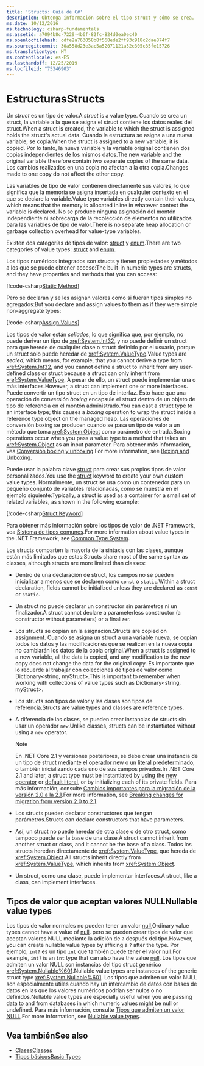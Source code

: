 ```yaml
---
title: 'Structs: Guía de C#'
description: Obtenga información sobre el tipo struct y cómo se crea.
ms.date: 10/12/2016
ms.technology: csharp-fundamentals
ms.assetid: a7094b8c-7229-4b6f-82fc-824d0ea0ec40
ms.openlocfilehash: cdfe2a763058b8f568ede2ff93c918c2dae874f7
ms.sourcegitcommit: 30a558d23e3ac5a52071121a52c305c85fe15726
ms.translationtype: HT
ms.contentlocale: es-ES
ms.lasthandoff: 12/25/2019
ms.locfileid: "75346903"
---
```

# <a name="structs"></a><span data-ttu-id="cdff1-103">Estructuras</span><span class="sxs-lookup"><span data-stu-id="cdff1-103">Structs</span></span>

<span data-ttu-id="cdff1-104">Un *struct* es un tipo de valor.</span><span class="sxs-lookup"><span data-stu-id="cdff1-104">A *struct* is a value type.</span></span> <span data-ttu-id="cdff1-105">Cuando se crea un struct, la variable a la que se asigna el struct contiene los datos reales del struct.</span><span class="sxs-lookup"><span data-stu-id="cdff1-105">When a struct is created, the variable to which the struct is assigned holds the struct's actual data.</span></span> <span data-ttu-id="cdff1-106">Cuando la estructura se asigna a una nueva variable, se copia.</span><span class="sxs-lookup"><span data-stu-id="cdff1-106">When the struct is assigned to a new variable, it is copied.</span></span> <span data-ttu-id="cdff1-107">Por lo tanto, la nueva variable y la variable original contienen dos copias independientes de los mismos datos.</span><span class="sxs-lookup"><span data-stu-id="cdff1-107">The new variable and the original variable therefore contain two separate copies of the same data.</span></span> <span data-ttu-id="cdff1-108">Los cambios realizados en una copia no afectan a la otra copia.</span><span class="sxs-lookup"><span data-stu-id="cdff1-108">Changes made to one copy do not affect the other copy.</span></span>

<span data-ttu-id="cdff1-109">Las variables de tipo de valor contienen directamente sus valores, lo que significa que la memoria se asigna insertada en cualquier contexto en el que se declare la variable.</span><span class="sxs-lookup"><span data-stu-id="cdff1-109">Value type variables directly contain their values, which means that the memory is allocated inline in whatever context the variable is declared.</span></span> <span data-ttu-id="cdff1-110">No se produce ninguna asignación del montón independiente ni sobrecarga de la recolección de elementos no utilizados para las variables de tipo de valor.</span><span class="sxs-lookup"><span data-stu-id="cdff1-110">There is no separate heap allocation or garbage collection overhead for value-type variables.</span></span>

<span data-ttu-id="cdff1-111">Existen dos categorías de tipos de valor: [struct](language-reference/keywords/struct.md) y [enum](language-reference/builtin-types/enum.md).</span><span class="sxs-lookup"><span data-stu-id="cdff1-111">There are two categories of value types: [struct](language-reference/keywords/struct.md) and [enum](language-reference/builtin-types/enum.md).</span></span>

<span data-ttu-id="cdff1-112">Los tipos numéricos integrados son structs y tienen propiedades y métodos a los que se puede obtener acceso:</span><span class="sxs-lookup"><span data-stu-id="cdff1-112">The built-in numeric types are structs, and they have properties and methods that you can access:</span></span>

[!code-csharp[Static Method](../../samples/snippets/csharp/concepts/structs/static-method.cs)]

<span data-ttu-id="cdff1-113">Pero se declaran y se les asignan valores como si fueran tipos simples no agregados:</span><span class="sxs-lookup"><span data-stu-id="cdff1-113">But you declare and assign values to them as if they were simple non-aggregate types:</span></span>

[!code-csharp[Assign Values](../../samples/snippets/csharp/concepts/structs/assign-value.cs)]

<span data-ttu-id="cdff1-114">Los tipos de valor están *sellados*, lo que significa que, por ejemplo, no puede derivar un tipo de <xref:System.Int32>, y no puede definir un struct para que herede de cualquier clase o struct definido por el usuario, porque un struct solo puede heredar de <xref:System.ValueType>.</span><span class="sxs-lookup"><span data-stu-id="cdff1-114">Value types are *sealed*, which means, for example, that you cannot derive a type from <xref:System.Int32>, and you cannot define a struct to inherit from any user-defined class or struct because a struct can only inherit from <xref:System.ValueType>.</span></span> <span data-ttu-id="cdff1-115">A pesar de ello, un struct puede implementar una o más interfaces.</span><span class="sxs-lookup"><span data-stu-id="cdff1-115">However, a struct can implement one or more interfaces.</span></span> <span data-ttu-id="cdff1-116">Puede convertir un tipo struct en un tipo de interfaz. Esto hace que una operación de conversión *boxing* encapsule el struct dentro de un objeto de tipo de referencia en el montón administrado.</span><span class="sxs-lookup"><span data-stu-id="cdff1-116">You can cast a struct type to an interface type; this causes a *boxing* operation to wrap the struct inside a reference type object on the managed heap.</span></span> <span data-ttu-id="cdff1-117">Las operaciones de conversión boxing se producen cuando se pasa un tipo de valor a un método que toma <xref:System.Object> como parámetro de entrada.</span><span class="sxs-lookup"><span data-stu-id="cdff1-117">Boxing operations occur when you pass a value type to a method that takes an <xref:System.Object> as an input parameter.</span></span> <span data-ttu-id="cdff1-118">Para obtener más información, vea [Conversión boxing y unboxing](./programming-guide/types/boxing-and-unboxing.md ).</span><span class="sxs-lookup"><span data-stu-id="cdff1-118">For more information, see [Boxing and Unboxing](./programming-guide/types/boxing-and-unboxing.md ).</span></span>

<span data-ttu-id="cdff1-119">Puede usar la palabra clave [struct](./language-reference/keywords/struct.md) para crear sus propios tipos de valor personalizados.</span><span class="sxs-lookup"><span data-stu-id="cdff1-119">You use the [struct](./language-reference/keywords/struct.md) keyword to create your own custom value types.</span></span> <span data-ttu-id="cdff1-120">Normalmente, un struct se usa como un contenedor para un pequeño conjunto de variables relacionadas, como se muestra en el ejemplo siguiente:</span><span class="sxs-lookup"><span data-stu-id="cdff1-120">Typically, a struct is used as a container for a small set of related variables, as shown in the following example:</span></span>

[!code-csharp[Struct Keyword](../../samples/snippets/csharp/concepts/structs/struct-keyword.cs)]

<span data-ttu-id="cdff1-121">Para obtener más información sobre los tipos de valor de .NET Framework, vea [Sistema de tipos comunes](../standard/common-type-system.md).</span><span class="sxs-lookup"><span data-stu-id="cdff1-121">For more information about value types in the .NET Framework, see [Common Type System](../standard/common-type-system.md).</span></span>

<span data-ttu-id="cdff1-122">Los structs comparten la mayoría de la sintaxis con las clases, aunque están más limitados que estas:</span><span class="sxs-lookup"><span data-stu-id="cdff1-122">Structs share most of the same syntax as classes, although structs are more limited than classes:</span></span>

- <span data-ttu-id="cdff1-123">Dentro de una declaración de struct, los campos no se pueden inicializar a menos que se declaren como `const` o `static`.</span><span class="sxs-lookup"><span data-stu-id="cdff1-123">Within a struct declaration, fields cannot be initialized unless they are declared as `const` or `static`.</span></span>

- <span data-ttu-id="cdff1-124">Un struct no puede declarar un constructor sin parámetros ni un finalizador.</span><span class="sxs-lookup"><span data-stu-id="cdff1-124">A struct cannot declare a parameterless constructor (a constructor without parameters) or a finalizer.</span></span>

- <span data-ttu-id="cdff1-125">Los structs se copian en la asignación.</span><span class="sxs-lookup"><span data-stu-id="cdff1-125">Structs are copied on assignment.</span></span> <span data-ttu-id="cdff1-126">Cuando se asigna un struct a una variable nueva, se copian todos los datos y las modificaciones que se realicen en la nueva copia no cambiarán los datos de la copia original.</span><span class="sxs-lookup"><span data-stu-id="cdff1-126">When a struct is assigned to a new variable, all the data is copied, and any modification to the new copy does not change the data for the original copy.</span></span> <span data-ttu-id="cdff1-127">Es importante que lo recuerde al trabajar con colecciones de tipos de valor como Dictionary<string, myStruct>.</span><span class="sxs-lookup"><span data-stu-id="cdff1-127">This is important to remember when working with collections of value types such as Dictionary<string, myStruct>.</span></span>

- <span data-ttu-id="cdff1-128">Los structs son tipos de valor y las clases son tipos de referencia.</span><span class="sxs-lookup"><span data-stu-id="cdff1-128">Structs are value types and classes are reference types.</span></span>

- <span data-ttu-id="cdff1-129">A diferencia de las clases, se pueden crear instancias de structs sin usar un operador `new`.</span><span class="sxs-lookup"><span data-stu-id="cdff1-129">Unlike classes, structs can be instantiated without using a `new` operator.</span></span>

   > [!NOTE]
   > <span data-ttu-id="cdff1-130">En .NET Core 2.1 y versiones posteriores, se debe crear una instancia de un tipo de struct mediante el [operador new](language-reference/operators/new-operator.md) o un [literal predeterminado](language-reference/operators/default.md#default-literal), o también inicializando cada uno de sus campos privados.</span><span class="sxs-lookup"><span data-stu-id="cdff1-130">In .NET Core 2.1 and later, a struct type must be instantiated by using the [new operator](language-reference/operators/new-operator.md) or [default literal](language-reference/operators/default.md#default-literal), or by initializing each of its private fields.</span></span> <span data-ttu-id="cdff1-131">Para más información, consulte [Cambios importantes para la migración de la versión 2.0 a la 2.1](../core/compatibility/2.0-2.1.md#corefx).</span><span class="sxs-lookup"><span data-stu-id="cdff1-131">For more information, see [Breaking changes for migration from version 2.0 to 2.1](../core/compatibility/2.0-2.1.md#corefx).</span></span>

- <span data-ttu-id="cdff1-132">Los structs pueden declarar constructores que tengan parámetros.</span><span class="sxs-lookup"><span data-stu-id="cdff1-132">Structs can declare constructors that have parameters.</span></span>

- <span data-ttu-id="cdff1-133">Así, un struct no puede heredar de otra clase o de otro struct, como tampoco puede ser la base de una clase.</span><span class="sxs-lookup"><span data-stu-id="cdff1-133">A struct cannot inherit from another struct or class, and it cannot be the base of a class.</span></span> <span data-ttu-id="cdff1-134">Todos los structs heredan directamente de <xref:System.ValueType>, que hereda de <xref:System.Object>.</span><span class="sxs-lookup"><span data-stu-id="cdff1-134">All structs inherit directly from <xref:System.ValueType>, which inherits from <xref:System.Object>.</span></span>

- <span data-ttu-id="cdff1-135">Un struct, como una clase, puede implementar interfaces.</span><span class="sxs-lookup"><span data-stu-id="cdff1-135">A struct, like a class, can implement interfaces.</span></span>

## <a name="nullable-value-types"></a><span data-ttu-id="cdff1-136">Tipos de valor que aceptan valores NULL</span><span class="sxs-lookup"><span data-stu-id="cdff1-136">Nullable value types</span></span>

<span data-ttu-id="cdff1-137">Los tipos de valor normales no pueden tener un valor [null](language-reference/keywords/null.md),</span><span class="sxs-lookup"><span data-stu-id="cdff1-137">Ordinary value types cannot have a value of [null](language-reference/keywords/null.md).</span></span> <span data-ttu-id="cdff1-138">pero se pueden crear tipos de valor que aceptan valores NULL mediante la adición de `?` después del tipo.</span><span class="sxs-lookup"><span data-stu-id="cdff1-138">However, you can create nullable value types by affixing a `?` after the type.</span></span> <span data-ttu-id="cdff1-139">Por ejemplo, `int?` es un tipo `int` que también puede tener el valor [null](./language-reference/keywords/null.md).</span><span class="sxs-lookup"><span data-stu-id="cdff1-139">For example, `int?` is an `int` type that can also have the value [null](./language-reference/keywords/null.md).</span></span> <span data-ttu-id="cdff1-140">Los tipos que admiten un valor NULL son instancias del tipo struct genérico <xref:System.Nullable%601>.</span><span class="sxs-lookup"><span data-stu-id="cdff1-140">Nullable value types are instances of the generic struct type <xref:System.Nullable%601>.</span></span> <span data-ttu-id="cdff1-141">Los tipos que admiten un valor NULL son especialmente útiles cuando hay un intercambio de datos con bases de datos en las que los valores numéricos podrían ser nulos o no definidos.</span><span class="sxs-lookup"><span data-stu-id="cdff1-141">Nullable value types are especially useful when you are passing data to and from databases in which numeric values might be null or undefined.</span></span> <span data-ttu-id="cdff1-142">Para más información, consulte [Tipos que admiten un valor NULL](language-reference/builtin-types/nullable-value-types.md).</span><span class="sxs-lookup"><span data-stu-id="cdff1-142">For more information, see [Nullable value types](language-reference/builtin-types/nullable-value-types.md).</span></span>

## <a name="see-also"></a><span data-ttu-id="cdff1-143">Vea también</span><span class="sxs-lookup"><span data-stu-id="cdff1-143">See also</span></span>

- [<span data-ttu-id="cdff1-144">Clases</span><span class="sxs-lookup"><span data-stu-id="cdff1-144">Classes</span></span>](programming-guide/classes-and-structs/classes.md)
- [<span data-ttu-id="cdff1-145">Tipos básicos</span><span class="sxs-lookup"><span data-stu-id="cdff1-145">Basic Types</span></span>](basic-types.md)
